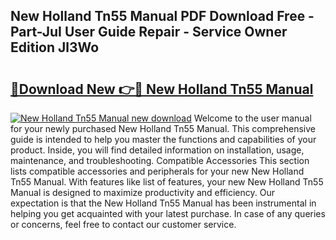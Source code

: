 ## New Holland Tn55 Manual PDF Download Free - Part-JuI User Guide Repair - Service Owner Edition Jl3Wo

# <h2><a href="http://bc87308.oget.top/?id=New+Holland+Tn55+Manual">🔗Download New 👉🔴 New Holland Tn55 Manual</a></h2>

[![New Holland Tn55 Manual new download](https://i.imgur.com/5g1atiW.png)](http://bc87308.oget.top/?id=New+Holland+Tn55+Manual)
Welcome to the user manual for your newly purchased New Holland Tn55 Manual. This comprehensive guide is intended to help you master the functions and capabilities of your product. Inside, you will find detailed information on installation, usage, maintenance, and troubleshooting. Compatible Accessories This section lists compatible accessories and peripherals for your new New Holland Tn55 Manual. With features like list of features, your new New Holland Tn55 Manual is designed to maximize productivity and efficiency. Our expectation is that the New Holland Tn55 Manual has been instrumental in helping you get acquainted with your latest purchase. In case of any queries or concerns, feel free to contact our customer service.
